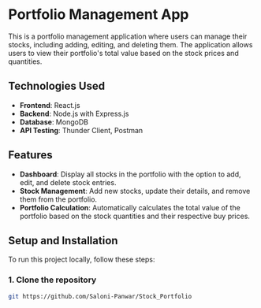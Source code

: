 # Portfolio Management App

This is a portfolio management application where users can manage their stocks, including adding, editing, and deleting them. The application allows users to view their portfolio's total value based on the stock prices and quantities.

## Technologies Used

- **Frontend**: React.js
- **Backend**: Node.js with Express.js
- **Database**: MongoDB
- **API Testing**: Thunder Client, Postman

## Features

- **Dashboard**: Display all stocks in the portfolio with the option to add, edit, and delete stock entries.
- **Stock Management**: Add new stocks, update their details, and remove them from the portfolio.
- **Portfolio Calculation**: Automatically calculates the total value of the portfolio based on the stock quantities and their respective buy prices.

## Setup and Installation

To run this project locally, follow these steps:

### 1. Clone the repository

```bash
git https://github.com/Saloni-Panwar/Stock_Portfolio
